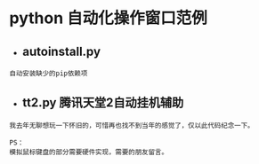 # python 自动化操作窗口范例
- ## autoinstall.py
```
自动安装缺少的pip依赖项
```
- ## tt2.py 腾讯天堂2自动挂机辅助
```
我去年无聊想玩一下怀旧的，可惜再也找不到当年的感觉了，仅以此代码纪念一下。

PS：
模拟鼠标键盘的部分需要硬件实现，需要的朋友留言。
```